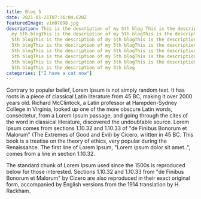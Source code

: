 ```yaml
---
title: Blog 5
date: 2021-01-21T07:36:04.628Z
featuredImage: vin07098.jpg
description: This is the description of my 5th blog This is the description of
  my 5th blogThis is the description of my 5th blogThis is the description of my
  5th blogThis is the description of my 5th blogThis is the description of my
  5th blogThis is the description of my 5th blogThis is the description of my
  5th blogThis is the description of my 5th blogThis is the description of my
  5th blogThis is the description of my 5th blogThis is the description of my
  5th blogThis is the description of my 5th blogThis is the description of my
  5th blogThis is the description of my 5th blog
categories: ["I have a cat now"]
---
```


Contrary to popular belief, Lorem Ipsum is not simply random text. It has roots in a piece of classical Latin literature from 45 BC, making it over 2000 years old. Richard McClintock, a Latin professor at Hampden-Sydney College in Virginia, looked up one of the more obscure Latin words, consectetur, from a Lorem Ipsum passage, and going through the cites of the word in classical literature, discovered the undoubtable source. Lorem Ipsum comes from sections 1.10.32 and 1.10.33 of "de Finibus Bonorum et Malorum" (The Extremes of Good and Evil) by Cicero, written in 45 BC. This book is a treatise on the theory of ethics, very popular during the Renaissance. The first line of Lorem Ipsum, "Lorem ipsum dolor sit amet..", comes from a line in section 1.10.32.

The standard chunk of Lorem Ipsum used since the 1500s is reproduced below for those interested. Sections 1.10.32 and 1.10.33 from "de Finibus Bonorum et Malorum" by Cicero are also reproduced in their exact original form, accompanied by English versions from the 1914 translation by H. Rackham.
